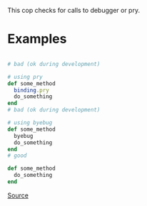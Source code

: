 
This cop checks for calls to debugger or pry.

# Examples

```ruby

# bad (ok during development)

# using pry
def some_method
  binding.pry
  do_something
end
# bad (ok during development)

# using byebug
def some_method
  byebug
  do_something
end
# good

def some_method
  do_something
end
```

[Source](http://www.rubydoc.info/gems/rubocop/RuboCop/Cop/Lint/Debugger)
